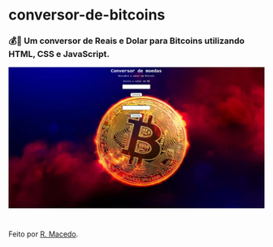 # conversor-de-bitcoins

### 💰💸 Um conversor de Reais e Dolar para Bitcoins utilizando HTML, CSS e JavaScript. 

[![Screenshot](/img/btc.png)](https://conversordebitcoins.netlify.app/)

#

Feito por [R. Macedo](https://github.com/Macedo-Ricardo).
